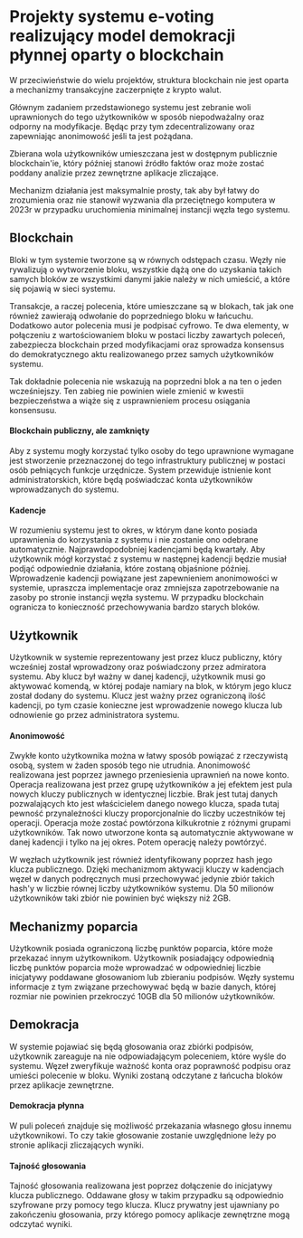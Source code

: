 # Projekty systemu e-voting realizujący model demokracji płynnej oparty o blockchain

W przeciwieństwie do wielu projektów, struktura blockchain nie jest oparta a mechanizmy transakcyjne zaczerpnięte z krypto walut.

Głównym zadaniem przedstawionego systemu jest zebranie woli uprawnionych do tego użytkowników w sposób niepodważalny oraz odporny na modyfikacje. Będąc przy tym zdecentralizowany oraz zapewniając anonimowość jeśli ta jest pożądana.

Zbierana wola użytkowników umieszczana jest w dostępnym publicznie blockchain'ie, który później stanowi źródło faktów oraz może zostać poddany analizie przez zewnętrzne aplikacje zliczające.

Mechanizm działania jest maksymalnie prosty, tak aby był łatwy do zrozumienia oraz nie stanowił wyzwania dla przeciętnego komputera w 2023r w przypadku uruchomienia minimalnej instancji węzła tego systemu.

## Blockchain

Bloki w tym systemie tworzone są w równych odstępach czasu. Węzły nie rywalizują o wytworzenie bloku, wszystkie dążą one do uzyskania takich samych bloków ze wszystkimi danymi jakie należy w nich umieścić, a które się pojawią w sieci systemu.

Transakcje, a raczej polecenia, które umieszczane są w blokach, tak jak one również zawierają odwołanie do poprzedniego bloku w łańcuchu. Dodatkowo autor polecenia musi je podpisać cyfrowo. Te dwa elementy, w połączeniu z wartościowaniem bloku w postaci liczby zawartych poleceń, zabezpiecza blockchain przed modyfikacjami oraz sprowadza konsensus do demokratycznego aktu realizowanego przez samych użytkowników systemu.

Tak dokładnie polecenia nie wskazują na poprzedni blok a na ten o jeden wcześniejszy. Ten zabieg nie powinien wiele zmienić w kwestii bezpieczeństwa a wiąże się z usprawnieniem procesu osiągania konsensusu.
#### Blockchain publiczny, ale zamknięty

Aby z systemu mogły korzystać tylko osoby do tego uprawnione wymagane jest stworzenie przeznaczonej do tego infrastruktury publicznej w postaci osób pełniących funkcje urzędnicze. System przewiduje istnienie kont administratorskich, które będą poświadczać konta użytkowników wprowadzanych do systemu.
#### Kadencje

W rozumieniu systemu jest to okres, w którym dane konto posiada uprawnienia do korzystania z systemu i nie zostanie ono odebrane automatycznie. Najprawdopodobniej kadencjami będą kwartały. Aby użytkownik mógł korzystać z systemu w następnej kadencji będzie musiał podjąć odpowiednie działania, które zostaną objaśnione później.
Wprowadzenie kadencji powiązane jest zapewnieniem anonimowości w systemie, upraszcza implementacje oraz zmniejsza zapotrzebowanie na zasoby po stronie instancji węzła systemu. W przypadku blockchain ogranicza to konieczność przechowywania bardzo starych bloków.
## Użytkownik

Użytkownik w systemie reprezentowany jest przez klucz publiczny, który wcześniej został wprowadzony oraz poświadczony przez admiratora systemu. Aby klucz był ważny w danej kadencji, użytkownik musi go aktywować komendą, w której podaje namiary na blok, w którym jego klucz został dodany do systemu. Klucz jest ważny przez ograniczoną ilość kadencji, po tym czasie konieczne jest wprowadzenie nowego klucza lub odnowienie go przez administratora systemu.
#### Anonimowość

Zwykłe konto użytkownika można w łatwy sposób powiązać z rzeczywistą osobą, system w żaden sposób tego nie utrudnia.
Anonimowość realizowana jest poprzez jawnego przeniesienia uprawnień na nowe konto. Operacja realizowana jest przez grupę użytkowników a jej efektem jest pula nowych kluczy publicznych w identycznej liczbie. Brak jest tutaj danych pozwalających kto jest właścicielem danego nowego klucza, spada tutaj pewność przynależności kluczy proporcjonalnie do liczby uczestników tej operacji. Operacja może zostać powtórzona kilkukrotnie z różnymi grupami użytkowników.
Tak nowo utworzone konta są automatycznie aktywowane w danej kadencji i tylko na jej okres. Potem operację należy powtórzyć.

W węzłach użytkownik jest również identyfikowany poprzez hash jego klucza publicznego. Dzięki mechanizmom aktywacji kluczy w kadencjach węzeł w danych podręcznych musi przechowywać jedynie zbiór takich hash'y w liczbie równej liczby użytkowników systemu. Dla 50 milionów użytkowników taki zbiór nie powinien być większy niż 2GB.
## Mechanizmy poparcia

Użytkownik posiada ograniczoną liczbę punktów poparcia, które może przekazać innym użytkownikom. Użytkownik posiadający odpowiednią liczbę punktów poparcia może wprowadzać w odpowiedniej liczbie inicjatywy poddawane głosowaniom lub zbieraniu podpisów. Węzły systemu informacje z tym związane przechowywać będą w bazie danych, której rozmiar nie powinien przekroczyć 10GB dla 50 milionów użytkowników.
## Demokracja

W systemie pojawiać się będą głosowania oraz zbiórki podpisów, użytkownik zareaguje na nie odpowiadającym poleceniem, które wyśle do systemu. Węzeł zweryfikuje ważność konta oraz poprawność podpisu oraz umieści polecenie w bloku. Wyniki zostaną odczytane z łańcucha bloków przez aplikacje zewnętrzne.
#### Demokracja płynna

W puli poleceń znajduje się możliwość przekazania własnego głosu innemu użytkownikowi. To czy takie głosowanie zostanie uwzględnione leży po stronie aplikacji zliczających wyniki.
#### Tajność głosowania

Tajność głosowania realizowana jest poprzez dołączenie do inicjatywy klucza publicznego. Oddawane głosy w takim przypadku są odpowiednio szyfrowane przy pomocy tego klucza. Klucz prywatny jest ujawniany po zakończeniu głosowania, przy którego pomocy aplikacje zewnętrzne mogą odczytać wyniki.


